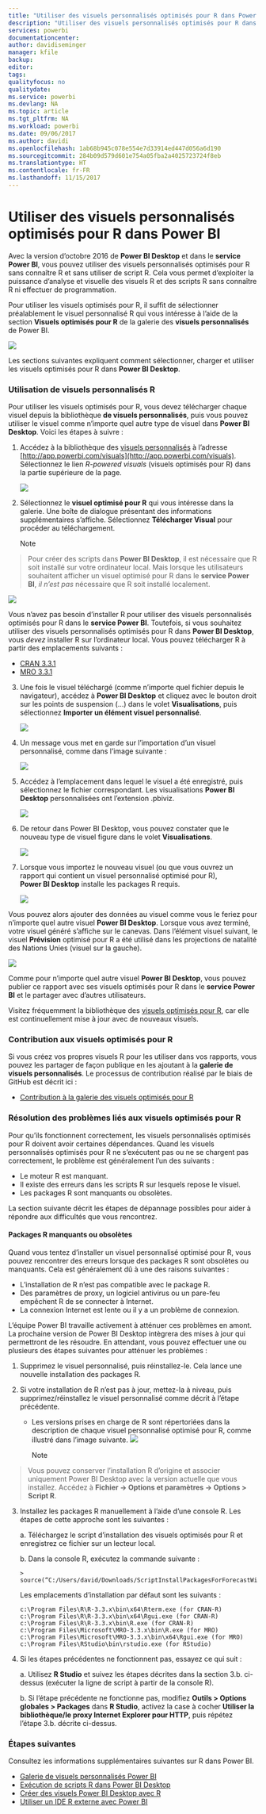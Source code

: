 ```yaml
---
title: "Utiliser des visuels personnalisés optimisés pour R dans Power BI"
description: "Utiliser des visuels personnalisés optimisés pour R dans Power BI"
services: powerbi
documentationcenter: 
author: davidiseminger
manager: kfile
backup: 
editor: 
tags: 
qualityfocus: no
qualitydate: 
ms.service: powerbi
ms.devlang: NA
ms.topic: article
ms.tgt_pltfrm: NA
ms.workload: powerbi
ms.date: 09/06/2017
ms.author: davidi
ms.openlocfilehash: 1ab68b945c078e554e7d33914ed447d056a6d190
ms.sourcegitcommit: 284b09d579d601e754a05fba2a4025723724f8eb
ms.translationtype: HT
ms.contentlocale: fr-FR
ms.lasthandoff: 11/15/2017
---
```

# <a name="use-r-powered-custom-visuals-in-power-bi"></a>Utiliser des visuels personnalisés optimisés pour R dans Power BI
Avec la version d’octobre 2016 de **Power BI Desktop** et dans le **service Power BI**, vous pouvez utiliser des visuels personnalisés optimisés pour R sans connaître R et sans utiliser de script R. Cela vous permet d’exploiter la puissance d’analyse et visuelle des visuels R et des scripts R sans connaître R ni effectuer de programmation.

Pour utiliser les visuels optimisés pour R, il suffit de sélectionner préalablement le visuel personnalisé R qui vous intéresse à l’aide de la section **Visuels optimisés pour R** de la galerie des **visuels personnalisés** de Power BI.

![](media/desktop-r-powered-custom-visuals/powerbi-r-powered-custom-viz_1.png)

Les sections suivantes expliquent comment sélectionner, charger et utiliser les visuels optimisés pour R dans **Power BI Desktop**.

### <a name="using-r-custom-visuals"></a>Utilisation de visuels personnalisés R
Pour utiliser les visuels optimisés pour R, vous devez télécharger chaque visuel depuis la bibliothèque **de visuels personnalisés**, puis vous pouvez utiliser le visuel comme n’importe quel autre type de visuel dans **Power BI Desktop**. Voici les étapes à suivre :

1. Accédez à la bibliothèque des [visuels personnalisés](http://app.powerbi.com/visuals) à l’adresse [http://app.powerbi.com/visuals](http://app.powerbi.com/visuals). Sélectionnez le lien *R-powered visuals* (visuels optimisés pour R) dans la partie supérieure de la page.
   
   ![](media/desktop-r-powered-custom-visuals/powerbi-r-powered-custom-viz_2.png)
2. Sélectionnez le **visuel optimisé pour R** qui vous intéresse dans la galerie. Une boîte de dialogue présentant des informations supplémentaires s’affiche. Sélectionnez **Télécharger Visual** pour procéder au téléchargement.
   
   > [!NOTE]
> Pour créer des scripts dans **Power BI Desktop**, il est nécessaire que R soit installé sur votre ordinateur local. Mais lorsque les utilisateurs souhaitent afficher un visuel optimisé pour R dans le **service Power BI**, *il n’est pas*  nécessaire que R soit installé localement.
   > 
   > 
   
   ![](media/desktop-r-powered-custom-visuals/powerbi-r-powered-custom-viz_3.png)
   
   Vous n’avez pas besoin d’installer R pour utiliser des visuels personnalisés optimisés pour R dans le **service Power BI**. Toutefois, si vous souhaitez utiliser des visuels personnalisés optimisés pour R dans **Power BI Desktop**, vous *devez* installer R sur l’ordinateur local. Vous pouvez télécharger R à partir des emplacements suivants :
   
   * [CRAN 3.3.1](https://cran.r-project.org/bin/windows/base/R-3.3.1-win.exe)
   * [MRO 3.3.1](https://mran.microsoft.com/install/mro/3.3.1/microsoft-r-open-3.3.1.msi)
3. Une fois le visuel téléchargé (comme n’importe quel fichier depuis le navigateur), accédez à **Power BI Desktop** et cliquez avec le bouton droit sur les points de suspension (...) dans le volet **Visualisations**, puis sélectionnez **Importer un élément visuel personnalisé**.
   
   ![](media/desktop-r-powered-custom-visuals/powerbi-r-powered-custom-viz_4.png)
4. Un message vous met en garde sur l’importation d’un visuel personnalisé, comme dans l’image suivante :
   
   ![](media/desktop-r-powered-custom-visuals/powerbi-r-powered-custom-viz_5.png)
5. Accédez à l’emplacement dans lequel le visuel a été enregistré, puis sélectionnez le fichier correspondant. Les visualisations **Power BI Desktop** personnalisées ont l’extension .pbiviz.
   
   ![](media/desktop-r-powered-custom-visuals/powerbi-r-powered-custom-viz_6.png)
6. De retour dans Power BI Desktop, vous pouvez constater que le nouveau type de visuel figure dans le volet **Visualisations**.
   
   ![](media/desktop-r-powered-custom-visuals/powerbi-r-powered-custom-viz_7.png)
7. Lorsque vous importez le nouveau visuel (ou que vous ouvrez un rapport qui contient un visuel personnalisé optimisé pour R), **Power BI Desktop** installe les packages R requis.
   
   ![](media/desktop-r-powered-custom-visuals/powerbi-r-powered-custom-viz_8.png)

Vous pouvez alors ajouter des données au visuel comme vous le feriez pour n’importe quel autre visuel **Power BI Desktop**. Lorsque vous avez terminé, votre visuel généré s’affiche sur le canevas. Dans l’élément visuel suivant, le visuel **Prévision** optimisé pour R a été utilisé dans les projections de natalité des Nations Unies (visuel sur la gauche).

![](media/desktop-r-powered-custom-visuals/powerbi-r-powered-custom-viz_10.png)

Comme pour n’importe quel autre visuel **Power BI Desktop**, vous pouvez publier ce rapport avec ses visuels optimisés pour R dans le **service Power BI** et le partager avec d’autres utilisateurs.

Visitez fréquemment la bibliothèque des [visuels optimisés pour R](https://app.powerbi.com/visuals/R-powered), car elle est continuellement mise à jour avec de nouveaux visuels.

### <a name="contributing-r-powered-custom-visuals"></a>Contribution aux visuels optimisés pour R
Si vous créez vos propres visuels R pour les utiliser dans vos rapports, vous pouvez les partager de façon publique en les ajoutant à la **galerie de visuels personnalisés**. Le processus de contribution réalisé par le biais de GitHub est décrit ici :

* [Contribution à la galerie des visuels optimisés pour R](https://github.com/Microsoft/PowerBI-visuals#building-r-powered-custom-visual-corrplot)

### <a name="troubleshooting-r-powered-custom-visuals"></a>Résolution des problèmes liés aux visuels optimisés pour R
Pour qu’ils fonctionnent correctement, les visuels personnalisés optimisés pour R doivent avoir certaines dépendances. Quand les visuels personnalisés optimisés pour R ne s’exécutent pas ou ne se chargent pas correctement, le problème est généralement l’un des suivants :

* Le moteur R est manquant.
* Il existe des erreurs dans les scripts R sur lesquels repose le visuel.
* Les packages R sont manquants ou obsolètes.

La section suivante décrit les étapes de dépannage possibles pour aider à répondre aux difficultés que vous rencontrez.

#### <a name="missing-or-outdated-r-packages"></a>Packages R manquants ou obsolètes
Quand vous tentez d’installer un visuel personnalisé optimisé pour R, vous pouvez rencontrer des erreurs lorsque des packages R sont obsolètes ou manquants. Cela est généralement dû à une des raisons suivantes :

* L’installation de R n’est pas compatible avec le package R.
* Des paramètres de proxy, un logiciel antivirus ou un pare-feu empêchent R de se connecter à Internet.
* La connexion Internet est lente ou il y a un problème de connexion.

L’équipe Power BI travaille activement à atténuer ces problèmes en amont. La prochaine version de Power BI Desktop intègrera des mises à jour qui permettront de les résoudre. En attendant, vous pouvez effectuer une ou plusieurs des étapes suivantes pour atténuer les problèmes :

1. Supprimez le visuel personnalisé, puis réinstallez-le. Cela lance une nouvelle installation des packages R.
2. Si votre installation de R n’est pas à jour, mettez-la à niveau, puis supprimez/réinstallez le visuel personnalisé comme décrit à l’étape précédente.
   
   * Les versions prises en charge de R sont répertoriées dans la description de chaque visuel personnalisé optimisé pour R, comme illustré dans l’image suivante.
     ![](media/desktop-r-powered-custom-visuals/powerbi-r-powered-custom-viz_11.png)
     > [!NOTE]
> Vous pouvez conserver l’installation R d’origine et associer uniquement Power BI Desktop avec la version actuelle que vous installez. Accédez à **Fichier -> Options et paramètres -> Options > Script R**.
3. Installez les packages R manuellement à l’aide d’une console R. Les étapes de cette approche sont les suivantes :
   
   a.  Téléchargez le script d’installation des visuels optimisés pour R et enregistrez ce fichier sur un lecteur local.
   
   b.  Dans la console R, exécutez la commande suivante :
   
       > source(“C:/Users/david/Downloads/ScriptInstallPackagesForForecastWithWorkarounds.R”)    
   
   Les emplacements d’installation par défaut sont les suivants :
   
       c:\Program Files\R\R-3.3.x\bin\x64\Rterm.exe (for CRAN-R)
       c:\Program Files\R\R-3.3.x\bin\x64\Rgui.exe (for CRAN-R)
       c:\Program Files\R\R-3.3.x\bin\R.exe (for CRAN-R)
       c:\Program Files\Microsoft\MRO-3.3.x\bin\R.exe (for MRO)
       c:\Program Files\Microsoft\MRO-3.3.x\bin\x64\Rgui.exe (for MRO)
       c:\Program Files\RStudio\bin\rstudio.exe (for RStudio)
4. Si les étapes précédentes ne fonctionnent pas, essayez ce qui suit :
   
   a. Utilisez **R Studio** et suivez les étapes décrites dans la section 3.b. ci-dessus (exécuter la ligne de script à partir de la console R).
   
   b. Si l’étape précédente ne fonctionne pas, modifiez **Outils > Options globales > Packages** dans **R Studio**, activez la case à cocher **Utiliser la bibliothèque/le proxy Internet Explorer pour HTTP**, puis répétez l’étape 3.b. décrite ci-dessus.

### <a name="next-steps"></a>Étapes suivantes
Consultez les informations supplémentaires suivantes sur R dans Power BI.

* [Galerie de visuels personnalisés Power BI](https://app.powerbi.com/visuals/)
* [Exécution de scripts R dans Power BI Desktop](desktop-r-scripts.md)
* [Créer des visuels Power BI Desktop avec R](desktop-r-visuals.md)
* [Utiliser un IDE R externe avec Power BI](desktop-r-ide.md)

